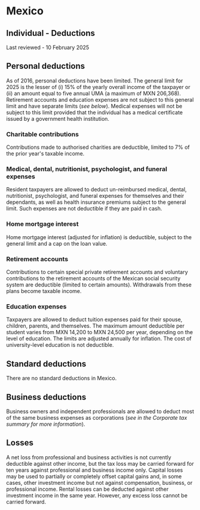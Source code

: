 # Mexico
## Individual - Deductions
Last reviewed - 10 February 2025
## Personal deductions
As of 2016, personal deductions have been limited. The general limit for 2025 is the lesser of (i) 15% of the yearly overall income of the taxpayer or (ii) an amount equal to five annual UMA (a maximum of MXN 206,368). Retirement accounts and education expenses are not subject to this general limit and have separate limits (_see below_). Medical expenses will not be subject to this limit provided that the individual has a medical certificate issued by a government health institution.
### Charitable contributions
Contributions made to authorised charities are deductible, limited to 7% of the prior year's taxable income.
### Medical, dental, nutritionist, psychologist, and funeral expenses
Resident taxpayers are allowed to deduct un-reimbursed medical, dental, nutritionist, psychologist, and funeral expenses for themselves and their dependants, as well as health insurance premiums subject to the general limit. Such expenses are not deductible if they are paid in cash.
### Home mortgage interest
Home mortgage interest (adjusted for inflation) is deductible, subject to the general limit and a cap on the loan value.
### Retirement accounts
Contributions to certain special private retirement accounts and voluntary contributions to the retirement accounts of the Mexican social security system are deductible (limited to certain amounts). Withdrawals from these plans become taxable income.
### Education expenses
Taxpayers are allowed to deduct tuition expenses paid for their spouse, children, parents, and themselves. The maximum amount deductible per student varies from MXN 14,200 to MXN 24,500 per year, depending on the level of education. The limits are adjusted annually for inflation. The cost of university-level education is not deductible.
## Standard deductions
There are no standard deductions in Mexico.
## Business deductions
Business owners and independent professionals are allowed to deduct most of the same business expenses as corporations (_see in the Corporate tax summary for more information_).
## Losses
A net loss from professional and business activities is not currently deductible against other income, but the tax loss may be carried forward for ten years against professional and business income only.
Capital losses may be used to partially or completely offset capital gains and, in some cases, other investment income but not against compensation, business, or professional income.
Rental losses can be deducted against other investment income in the same year. However, any excess loss cannot be carried forward.
